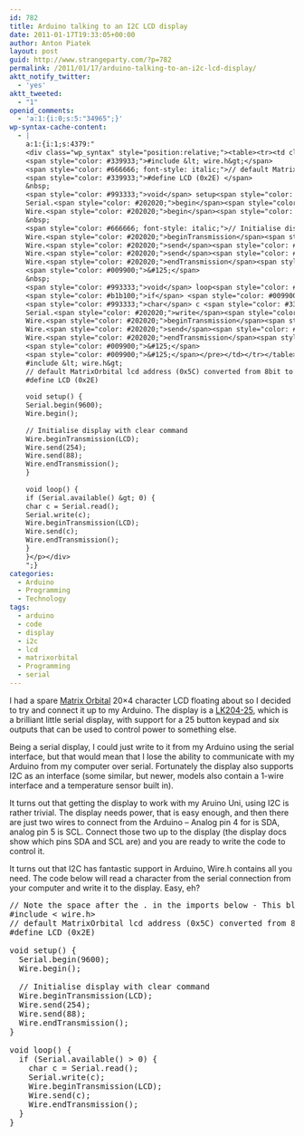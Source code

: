 ```yaml
---
id: 782
title: Arduino talking to an I2C LCD display
date: 2011-01-17T19:33:05+00:00
author: Anton Piatek
layout: post
guid: http://www.strangeparty.com/?p=782
permalink: /2011/01/17/arduino-talking-to-an-i2c-lcd-display/
aktt_notify_twitter:
  - 'yes'
aktt_tweeted:
  - "1"
openid_comments:
  - 'a:1:{i:0;s:5:"34965";}'
wp-syntax-cache-content:
  - |
    a:1:{i:1;s:4379:"
    <div class="wp_syntax" style="position:relative;"><table><tr><td class="code"><pre class="c" style="font-family:monospace;"><span style="color: #666666; font-style: italic;">// Note the space after the . in the imports below - This blog seems to object to not having it there</span>
    <span style="color: #339933;">#include &lt; wire.h&gt;</span>
    <span style="color: #666666; font-style: italic;">// default MatrixOrbital lcd address (0x5C) converted from 8bit to 7bit</span>
    <span style="color: #339933;">#define LCD (0x2E) </span>
    &nbsp;
    <span style="color: #993333;">void</span> setup<span style="color: #009900;">&#40;</span><span style="color: #009900;">&#41;</span> <span style="color: #009900;">&#123;</span>
    Serial.<span style="color: #202020;">begin</span><span style="color: #009900;">&#40;</span><span style="color: #0000dd;">9600</span><span style="color: #009900;">&#41;</span><span style="color: #339933;">;</span>
    Wire.<span style="color: #202020;">begin</span><span style="color: #009900;">&#40;</span><span style="color: #009900;">&#41;</span><span style="color: #339933;">;</span>
    &nbsp;
    <span style="color: #666666; font-style: italic;">// Initialise display with clear command</span>
    Wire.<span style="color: #202020;">beginTransmission</span><span style="color: #009900;">&#40;</span>LCD<span style="color: #009900;">&#41;</span><span style="color: #339933;">;</span>
    Wire.<span style="color: #202020;">send</span><span style="color: #009900;">&#40;</span><span style="color: #0000dd;">254</span><span style="color: #009900;">&#41;</span><span style="color: #339933;">;</span>
    Wire.<span style="color: #202020;">send</span><span style="color: #009900;">&#40;</span><span style="color: #0000dd;">88</span><span style="color: #009900;">&#41;</span><span style="color: #339933;">;</span>
    Wire.<span style="color: #202020;">endTransmission</span><span style="color: #009900;">&#40;</span><span style="color: #009900;">&#41;</span><span style="color: #339933;">;</span>
    <span style="color: #009900;">&#125;</span>
    &nbsp;
    <span style="color: #993333;">void</span> loop<span style="color: #009900;">&#40;</span><span style="color: #009900;">&#41;</span> <span style="color: #009900;">&#123;</span>
    <span style="color: #b1b100;">if</span> <span style="color: #009900;">&#40;</span>Serial.<span style="color: #202020;">available</span><span style="color: #009900;">&#40;</span><span style="color: #009900;">&#41;</span> <span style="color: #339933;">&gt;</span> <span style="color: #0000dd;">0</span><span style="color: #009900;">&#41;</span> <span style="color: #009900;">&#123;</span>
    <span style="color: #993333;">char</span> c <span style="color: #339933;">=</span> Serial.<span style="color: #202020;">read</span><span style="color: #009900;">&#40;</span><span style="color: #009900;">&#41;</span><span style="color: #339933;">;</span>
    Serial.<span style="color: #202020;">write</span><span style="color: #009900;">&#40;</span>c<span style="color: #009900;">&#41;</span><span style="color: #339933;">;</span>
    Wire.<span style="color: #202020;">beginTransmission</span><span style="color: #009900;">&#40;</span>LCD<span style="color: #009900;">&#41;</span><span style="color: #339933;">;</span>
    Wire.<span style="color: #202020;">send</span><span style="color: #009900;">&#40;</span>c<span style="color: #009900;">&#41;</span><span style="color: #339933;">;</span>
    Wire.<span style="color: #202020;">endTransmission</span><span style="color: #009900;">&#40;</span><span style="color: #009900;">&#41;</span><span style="color: #339933;">;</span>
    <span style="color: #009900;">&#125;</span>
    <span style="color: #009900;">&#125;</span></pre></td></tr></table><p class="theCode" style="display:none;">// Note the space after the . in the imports below - This blog seems to object to not having it there
    #include &lt; wire.h&gt;
    // default MatrixOrbital lcd address (0x5C) converted from 8bit to 7bit
    #define LCD (0x2E)
    
    void setup() {
    Serial.begin(9600);
    Wire.begin();
    
    // Initialise display with clear command
    Wire.beginTransmission(LCD);
    Wire.send(254);
    Wire.send(88);
    Wire.endTransmission();
    }
    
    void loop() {
    if (Serial.available() &gt; 0) {
    char c = Serial.read();
    Serial.write(c);
    Wire.beginTransmission(LCD);
    Wire.send(c);
    Wire.endTransmission();
    }
    }</p></div>
    ";}
categories:
  - Arduino
  - Programming
  - Technology
tags:
  - arduino
  - code
  - display
  - i2c
  - lcd
  - matrixorbital
  - Programming
  - serial
---
```

I had a spare [Matrix Orbital](http://www.matrixorbital.com/) 20&#215;4 character LCD floating about so I decided to try and connect it up to my Arduino. The display is a [LK204-25](http://www.matrixorbital.com/Intelligent-Display-Character-LCDs/c39_3/p25/LK204-25/product_info.html), which is a brilliant little serial display, with support for a 25 button keypad and six outputs that can be used to control power to something else.

Being a serial display, I could just write to it from my Arduino using the serial interface, but that would mean that I lose the ability to communicate with my Arduino from my computer over serial. Fortunately the display also supports I2C as an interface (some similar, but newer, models also contain a 1-wire interface and a temperature sensor built in).

It turns out that getting the display to work with my Aruino Uni, using I2C is rather trivial. The display needs power, that is easy enough, and then there are just two wires to connect from the Arduino &#8211; Analog pin 4 for is SDA, analog pin 5 is SCL. Connect those two up to the display (the display docs show which pins SDA and SCL are) and you are ready to write the code to control it.

It turns out that I2C has fantastic support in Arduino, Wire.h contains all you need. The code below will read a character from the serial connection from your computer and write it to the display. Easy, eh?

<pre lang="C">// Note the space after the . in the imports below - This blog seems to object to not having it there
#include &lt; wire.h>
// default MatrixOrbital lcd address (0x5C) converted from 8bit to 7bit
#define LCD (0x2E) 

void setup() {
  Serial.begin(9600);
  Wire.begin();

  // Initialise display with clear command
  Wire.beginTransmission(LCD);
  Wire.send(254);
  Wire.send(88);
  Wire.endTransmission();
}

void loop() {
  if (Serial.available() > 0) {
    char c = Serial.read();
    Serial.write(c);
    Wire.beginTransmission(LCD);
    Wire.send(c);
    Wire.endTransmission();
  }
}</pre>